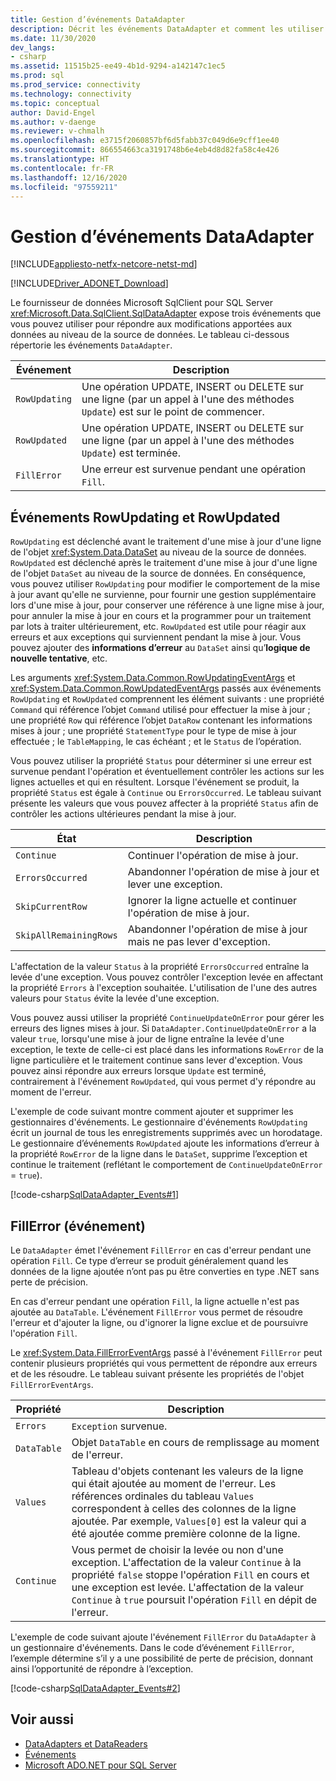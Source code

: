 ```yaml
---
title: Gestion d’événements DataAdapter
description: Décrit les événements DataAdapter et comment les utiliser.
ms.date: 11/30/2020
dev_langs:
- csharp
ms.assetid: 11515b25-ee49-4b1d-9294-a142147c1ec5
ms.prod: sql
ms.prod_service: connectivity
ms.technology: connectivity
ms.topic: conceptual
author: David-Engel
ms.author: v-daenge
ms.reviewer: v-chmalh
ms.openlocfilehash: e3715f2060857bf6d5fabb37c049d6e9cff1ee40
ms.sourcegitcommit: 866554663ca3191748b6e4eb4d8d82fa58c4e426
ms.translationtype: HT
ms.contentlocale: fr-FR
ms.lasthandoff: 12/16/2020
ms.locfileid: "97559211"
---
```

# <a name="handle-dataadapter-events"></a>Gestion d’événements DataAdapter

[!INCLUDE[appliesto-netfx-netcore-netst-md](../../includes/appliesto-netfx-netcore-netst-md.md)]

[!INCLUDE[Driver_ADONET_Download](../../includes/driver_adonet_download.md)]

Le fournisseur de données Microsoft SqlClient pour SQL Server <xref:Microsoft.Data.SqlClient.SqlDataAdapter> expose trois événements que vous pouvez utiliser pour répondre aux modifications apportées aux données au niveau de la source de données. Le tableau ci-dessous répertorie les événements `DataAdapter`.

|Événement|Description|  
|-----------|-----------------|  
|`RowUpdating`|Une opération UPDATE, INSERT ou DELETE sur une ligne (par un appel à l'une des méthodes `Update`) est sur le point de commencer.|  
|`RowUpdated`|Une opération UPDATE, INSERT ou DELETE sur une ligne (par un appel à l'une des méthodes `Update`) est terminée.|  
|`FillError`|Une erreur est survenue pendant une opération `Fill`.|  

## <a name="rowupdating-and-rowupdated-events"></a>Événements RowUpdating et RowUpdated

`RowUpdating` est déclenché avant le traitement d'une mise à jour d'une ligne de l'objet <xref:System.Data.DataSet> au niveau de la source de données. `RowUpdated` est déclenché après le traitement d'une mise à jour d'une ligne de l'objet `DataSet` au niveau de la source de données. En conséquence, vous pouvez utiliser `RowUpdating` pour modifier le comportement de la mise à jour avant qu'elle ne survienne, pour fournir une gestion supplémentaire lors d'une mise à jour, pour conserver une référence à une ligne mise à jour, pour annuler la mise à jour en cours et la programmer pour un traitement par lots à traiter ultérieurement, etc. `RowUpdated` est utile pour réagir aux erreurs et aux exceptions qui surviennent pendant la mise à jour. Vous pouvez ajouter des **informations d’erreur** au `DataSet` ainsi qu’**logique de nouvelle tentative**, etc.

Les arguments <xref:System.Data.Common.RowUpdatingEventArgs> et <xref:System.Data.Common.RowUpdatedEventArgs> passés aux événements `RowUpdating` et `RowUpdated` comprennent les élément suivants : une propriété `Command` qui référence l’objet `Command` utilisé pour effectuer la mise à jour ; une propriété `Row` qui référence l’objet `DataRow` contenant les informations mises à jour ; une propriété `StatementType` pour le type de mise à jour effectuée ; le `TableMapping`, le cas échéant ; et le `Status` de l’opération.

Vous pouvez utiliser la propriété `Status` pour déterminer si une erreur est survenue pendant l'opération et éventuellement contrôler les actions sur les lignes actuelles et qui en résultent. Lorsque l'événement se produit, la propriété `Status` est égale à `Continue` ou `ErrorsOccurred`. Le tableau suivant présente les valeurs que vous pouvez affecter à la propriété `Status` afin de contrôler les actions ultérieures pendant la mise à jour.

|État|Description|  
|------------|-----------------|  
|`Continue`|Continuer l'opération de mise à jour.|  
|`ErrorsOccurred`|Abandonner l'opération de mise à jour et lever une exception.|  
|`SkipCurrentRow`|Ignorer la ligne actuelle et continuer l'opération de mise à jour.|  
|`SkipAllRemainingRows`|Abandonner l'opération de mise à jour mais ne pas lever d'exception.|  

L'affectation de la valeur `Status` à la propriété `ErrorsOccurred` entraîne la levée d'une exception. Vous pouvez contrôler l'exception levée en affectant la propriété `Errors` à l'exception souhaitée. L'utilisation de l'une des autres valeurs pour `Status` évite la levée d'une exception.

Vous pouvez aussi utiliser la propriété `ContinueUpdateOnError` pour gérer les erreurs des lignes mises à jour. Si `DataAdapter.ContinueUpdateOnError` a la valeur `true`, lorsqu'une mise à jour de ligne entraîne la levée d'une exception, le texte de celle-ci est placé dans les informations `RowError` de la ligne particulière et le traitement continue sans lever d'exception. Vous pouvez ainsi répondre aux erreurs lorsque `Update` est terminé, contrairement à l'événement `RowUpdated`, qui vous permet d'y répondre au moment de l'erreur.

L'exemple de code suivant montre comment ajouter et supprimer les gestionnaires d'événements. Le gestionnaire d'événements `RowUpdating` écrit un journal de tous les enregistrements supprimés avec un horodatage. Le gestionnaire d’événements `RowUpdated` ajoute les informations d’erreur à la propriété `RowError` de la ligne dans le `DataSet`, supprime l’exception et continue le traitement (reflétant le comportement de `ContinueUpdateOnError` = `true`).

[!code-csharp[SqlDataAdapter_Events#1](~/../sqlclient/doc/samples/SqlDataAdapter_Events.cs#1)]

## <a name="fillerror-event"></a>FillError (événement)

Le `DataAdapter` émet l'événement `FillError` en cas d'erreur pendant une opération `Fill`. Ce type d’erreur se produit généralement quand les données de la ligne ajoutée n’ont pas pu être converties en type .NET sans perte de précision.

En cas d'erreur pendant une opération `Fill`, la ligne actuelle n'est pas ajoutée au `DataTable`. L'événement `FillError` vous permet de résoudre l'erreur et d'ajouter la ligne, ou d'ignorer la ligne exclue et de poursuivre l'opération `Fill`.

Le <xref:System.Data.FillErrorEventArgs> passé à l'événement `FillError` peut contenir plusieurs propriétés qui vous permettent de répondre aux erreurs et de les résoudre. Le tableau suivant présente les propriétés de l'objet `FillErrorEventArgs`.

|Propriété|Description|  
|--------------|-----------------|  
|`Errors`|`Exception` survenue.|  
|`DataTable`|Objet `DataTable` en cours de remplissage au moment de l'erreur.|  
|`Values`|Tableau d'objets contenant les valeurs de la ligne qui était ajoutée au moment de l'erreur. Les références ordinales du tableau `Values` correspondent à celles des colonnes de la ligne ajoutée. Par exemple, `Values[0]` est la valeur qui a été ajoutée comme première colonne de la ligne.|  
|`Continue`|Vous permet de choisir la levée ou non d'une exception. L'affectation de la valeur `Continue` à la propriété `false` stoppe l'opération `Fill` en cours et une exception est levée. L'affectation de la valeur `Continue` à `true` poursuit l'opération `Fill` en dépit de l'erreur.|  

L'exemple de code suivant ajoute l'événement `FillError` du `DataAdapter` à un gestionnaire d'événements. Dans le code d’événement `FillError`, l’exemple détermine s’il y a une possibilité de perte de précision, donnant ainsi l’opportunité de répondre à l’exception.

[!code-csharp[SqlDataAdapter_Events#2](~/../sqlclient/doc/samples/SqlDataAdapter_Events.cs#2)]

## <a name="see-also"></a>Voir aussi

- [DataAdapters et DataReaders](dataadapters-datareaders.md)
- [Événements](/dotnet/standard/events/index)
- [Microsoft ADO.NET pour SQL Server](microsoft-ado-net-sql-server.md)
